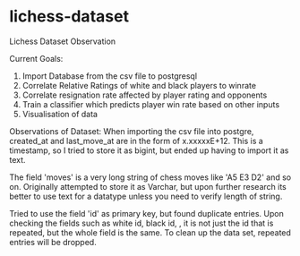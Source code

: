 # lichess-dataset
Lichess Dataset Observation

Current Goals:
1. Import Database from the csv file to postgresql
2. Correlate Relative Ratings of white and black players to winrate
3. Correlate resignation rate affected by player rating and opponents
4. Train a classifier which predicts player win rate based on other inputs
5. Visualisation of data

Observations of Dataset:
When importing the csv file into postgre, created_at and last_move_at are in the form of x.xxxxxE+12. This is a timestamp, so I tried to store it as bigint, but ended up having to import it as text.

The field 'moves' is a very long string of chess moves like 'A5 E3 D2' and so on. Originally attempted to store it as Varchar, but upon further research its better to use text for a datatype unless you need to verify length of string.

Tried to use the field 'id' as primary key, but found duplicate entries. Upon checking the fields such as white id, black id, , it is not just the id that is repeated, but the whole field is the same. To clean up the data set, repeated entries will be dropped.